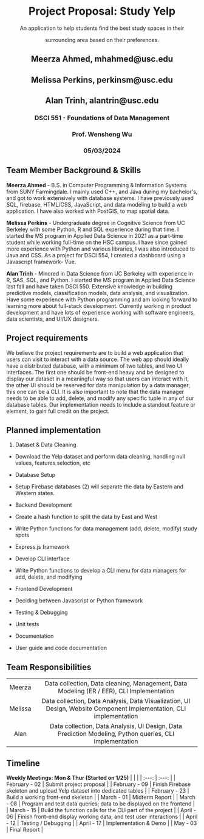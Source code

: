 <h1 align="center"> Project Proposal: Study Yelp </h1>

<p align="center">An application to help students find the best study spaces in their</p>
<p align="center">surrounding area based on their preferences.</p>

<h2 align="center">Meerza Ahmed, mhahmed@usc.edu</h2>
<h2 align="center">Melissa Perkins, perkinsm@usc.edu</h2>
<h2 align="center">Alan Trinh, alantrin@usc.edu</h2>

<h3 align="center">DSCI 551 - Foundations of Data Management</h3>
<h3 align="center">Prof. Wensheng Wu</h3>
<h3 align="center">05/03/2024</h3>






## <span style="text - decoration: underline;">Team Member Background & Skills</span>

**Meerza Ahmed** - B.S. in Computer Programming & Information Systems from SUNY Farmingdale. I mainly used C++, and Java during my bachelor's, and got to work extensively with database systems. I have previously used SQL, firebase, HTML/CSS, JavaScript, and data modeling to build a web application. I have also worked with PostGIS, to map spatial data.

**Melissa Perkins** - Undergraduate degree in Cognitive Science from UC Berkeley with some Python, R and SQL experience during that time. I started the MS program in Applied Data Science in 2021 as a part-time student while working full-time on the HSC campus. I have since gained more experience with Python and various libraries, I was also introduced to Java and CSS. As a project for DSCI 554, I created a dashboard using a Javascript framework- Vue.

**Alan Trinh** - Minored in Data Science from UC Berkeley with experience in R, SAS, SQL, and Python. I started the MS program in Applied Data Science last fall and have taken DSCI 550. Extensive knowledge in building predictive models, classification models, data analysis, and visualization. Have some experience with Python programming and am looking forward to learning more about full-stack development. Currently working in product development and have lots of experience working with software engineers, data scientists, and UI/UX designers.

## <span style="text - decoration: underline;">Project requirements</span>

We believe the project requirements are to build a web application that users can visit to interact with a data source. The web app should ideally have a distributed database, with a minimum of two tables, and two UI interfaces. The first one should be front-end heavy and be designed to display our dataset in a meaningful way so that users can interact with it, the other UI should be reserved for data manipulation by a data manager; this one can be a CLI. It is also important to note that the data manager needs to be able to add, delete, and modify any specific tuple in any of our database tables. Our implementation needs to include a standout feature or element, to gain full credit on the project.

## <span style="text - decoration: underline;">Planned implementation</span>

1. Dataset & Data Cleaning

- Download the Yelp dataset and perform data cleaning, handling null values, features selection, etc

- Database Setup

- Setup Firebase databases (2) will separate the data by Eastern and Western states.

- Backend Development

- Create a hash function to split the data by East and West

- Write Python functions for data management (add, delete, modify) study spots

- Express.js framework

- Develop CLI interface

- Write Python functions to develop a CLI menu for data managers for add, delete, and modifying

- Frontend Development

- Deciding between Javascript or Python framework

- Testing & Debugging

- Unit tests

- Documentation

- User guide and code documentation

## <span style="text - decoration: underline;">Team Responsibilities</span>
| | |
| :---: | :---: | 
| Meerza | Data collection, Data cleaning, Management, Data Modeling (ER / EER), CLI Implementation |
| Melissa | Data collection, Data Analysis, Data Visualization, UI Design, Website Component Implementation, CLI implementation |
| Alan | Data collection, Data Analysis, UI Design, Data Prediction Modeling, Python queries, CLI Implementation |

## <span style="text - decoration: underline;">Timeline</span>

**Weekly Meetings: Mon & Thur (Started on 1/25)**
| | |
| :---: |  :---: | 
| February - 02 | Submit project proposal |
| February - 09 | Finish Firebase skeleton and upload Yelp dataset into dedicated tables |
| February - 23 | Build a working front-end skeleton |
| March - 01 | Midterm Report |
| March - 08 | Program and test data queries; data to be displayed on the frontend  |
| March - 15 | Build the function calls for the CLI part of the project |
| April - 06 | Finish front-end display working data, and test user interactions |
| April - 12 | Testing / Debugging |
| April - 17 | Implementation & Demo  |
| May - 03 | Final Report |

